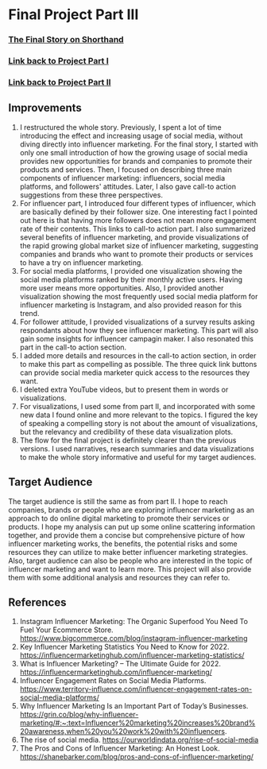 # Final Project Part III

### [The Final Story on Shorthand](https://carnegiemellon.shorthandstories.com/influencer-marketing-analysis/index.html)
<script src="https://carnegiemellon.shorthandstories.com/influencer-marketing-analysis/embed.js"></script>

### [Link back to Project Part I](/final_project_part_one.md)
### [Link back to Project Part II](/final_project_part_two.md)

## Improvements
1. I restructured the whole story. Previously, I spent a lot of time introducing the effect and increasing usage of social media, without diving directly into influencer marketing. For the final story, I started with only one small introduction of how the growing usage of social media provides new opportunities for brands and companies to promote their products and services. Then, I focused on describing three main components of influencer marketing: influencers, social media platforms, and followers' attitudes. Later, I also gave call-to action suggestions from these three perspectives.
2. For influencer part, I introduced four different types of influencer, which are basically defined by their follower size. One interesting fact I pointed out here is that having more followers does not mean more engagement rate of their contents. This links to call-to action part. I also summarized several benefits of influencer marketing, and provide visualizations of the rapid growing global market size of influencer marketing, suggesting companies and brands who want to promote their products or services to have a try on influencer marketing.
3. For social media platforms, I provided one visualization showing the social media platforms ranked by their monthly active users. Having more user means more opportunities. Also, I provided another visualization showing the most frequently used social media platform for influencer marketing is Instagram, and also provided reason for this trend.
4. For follower attitude, I provided visualizations of a survey results asking respondants about how they see influencer marketing. This part will also gain some insights for influencer campagin maker. I also resonated this part in the call-to action section.
5. I added more details and resources in the call-to action section, in order to make this part as compelling as possible. The three quick link buttons can provide social media marketer quick access to the resources they want.
6. I deleted extra YouTube videos, but to present them in words or visualizations.
7. For visualizations, I used some from part II, and incorporated with some new data I found online and more relevant to the topics. I figured the key of speaking a compelling story is not about the amount of visualizations, but the relevancy and credibility of these data visualization plots. 
8. The flow for the final project is definitely clearer than the previous versions. I used narratives, research summaries and data visualizations to make the whole story informative and useful for my target audiences. 

## Target Audience
The target audience is still the same as from part II. I hope to reach companies, brands or people who are exploring influencer marketing as an approach to do online digital marketing to promote their services or products. I hope my analysis can put up some online scattering information together, and provide them a concise but comprehensive picture of how influencer marketing works, the benefits, the potential risks and some resources they can utilize to make better influencer marketing strategies. Also, target audience can also be people who are interested in the topic of influencer marketing and want to learn more. This project will also provide them with some additional analysis and resources they can refer to. 

## References
1. Instagram Influencer Marketing: The Organic Superfood You Need To Fuel Your Ecommerce Store. https://www.bigcommerce.com/blog/instagram-influencer-marketing
2. Key Influencer Marketing Statistics You Need to Know for 2022. https://influencermarketinghub.com/influencer-marketing-statistics/
3. What is Influencer Marketing? – The Ultimate Guide for 2022. https://influencermarketinghub.com/influencer-marketing/
4. Influencer Engagement Rates on Social Media Platforms. https://www.territory-influence.com/influencer-engagement-rates-on-social-media-platforms/
5. Why Influencer Marketing Is an Important Part of Today’s Businesses. https://grin.co/blog/why-influencer-marketing/#:~:text=Influencer%20marketing%20increases%20brand%20awareness,when%20you%20work%20with%20influencers.
6. The rise of social media. https://ourworldindata.org/rise-of-social-media
7. The Pros and Cons of Influencer Marketing: An Honest Look. https://shanebarker.com/blog/pros-and-cons-of-influencer-marketing/
